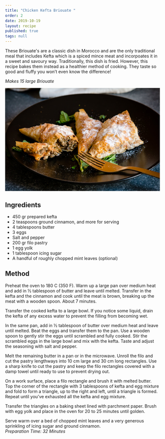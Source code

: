 ```yaml
---
title: "Chicken Kefta Briouate "
order: 2
date: 2019-10-19
layout: recipe
published: true
tags: null
---
```

These Briouate's are a classic dish in Morocco and are the only traditional meal that includes Kefta which is a spiced mince meat and incorpoates it in a sweet and savoury way. Traditionally, this dish is fried. However, this recipe bakes them instead as a healthier method of cooking. They taste so good and fluffy you won’t even know the difference!

*Makes 15 large Briouate*

![Meat filled triangular pastry on a plate with icing sugar](../uploads/keftabriouate.jpeg "Chicken Kefta Briouate with icing sugar dusting.")

## Ingredients 

* 450 gr prepared kefta
* 2 teaspoons ground cinnamon, and more for serving
* 4 tablespoons butter
* 3 eggs
* Salt and pepper
* 200 gr filo pastry
* 1 egg yolk
* 1 tablespoon icing sugar
* A handful of roughly chopped mint leaves (optional) 

## Method

Preheat the oven to 180 C (350 F). Warm up a large pan over medium heat and add in ½ tablespoon of butter and leave until melted. Transfer in the kefta and the cinnamon and cook until the meat is brown, breaking up the meat with a wooden spoon. About 7 minutes.

Transfer the cooked kefta to a large bowl. If you notice some liquid, drain the kefta of any excess water to prevent the filling from becoming wet.

In the same pan, add in ½ tablespoon of butter over medium heat and leave until melted. Beat the eggs and transfer them to the pan. Use a wooden spoon to gently stir the eggs until scrambled and fully cooked. Stir the scrambled eggs in the large bowl and mix with the kefta. Taste and adjust the seasoning with salt and pepper.

Melt the remaining butter in a pan or in the microwave. Unroll the filo and cut the pastry lengthways into 10 cm large and 30 cm long rectangles. Use a sharp knife to cut the pastry and keep the filo rectangles covered with a damp towel until ready to use to prevent drying out.

On a work surface, place a filo rectangle and brush it with melted butter. Top the corner of the rectangle with 3 tablespoons of kefta and egg mixture and fold to form a triangle, up to the right and left, until a triangle is formed. Repeat until you’ve exhausted all the kefta and egg mixture.

Transfer the triangles on a baking sheet lined with parchment paper. Brush with egg yolk and place in the oven for 20 to 25 minutes until golden.

Serve warm over a bed of chopped mint leaves and a very generous sprinkling of icing sugar and ground cinnamon. 
\
*Preparation Time: 32 Minutes*